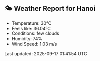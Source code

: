 <!-- WEATHER-START -->
## 🌤 Weather Report for Hanoi

- Temperature: 30°C
- Feels like: 36.04°C
- Conditions: few clouds
- Humidity: 74%
- Wind Speed: 1.03 m/s

Last updated: 2025-09-17 01:41:54 UTC
<!-- WEATHER-END -->
